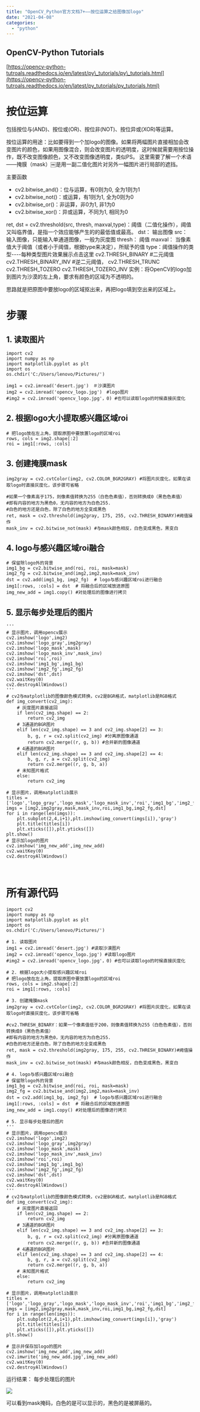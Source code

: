 ```yaml
---
title: "OpenCV_Python官方文档7+——按位运算之给图像加logo"
date: "2021-04-08"
categories: 
  - "python"
---
```


## OpenCV-Python Tutorials

[https://opencv-python-tutroals.readthedocs.io/en/latest/py\_tutorials/py\_tutorials.html](https://opencv-python-tutroals.readthedocs.io/en/latest/py_tutorials/py_tutorials.html)

# 按位运算

包括按位与(AND)、按位或(OR)、按位非(NOT)、按位异或(XOR)等运算。

按位运算的用途：比如要得到一个加logo的图像。如果将两幅图片直接相加会改变图片的颜色，如果用图像混合，则会改变图片的透明度，这时候就需要用按位操作，既不改变图像颜色，又不改变图像透明度，类似PS。 这里需要了解一个术语——掩膜（mask）￼是用一副二值化图片对另外一幅图片进行局部的遮挡。

主要函数

- cv2.bitwise\_and()：位与运算，有0则为0, 全为1则为1
- cv2.bitwise\_not()：或运算，有1则为1, 全为0则为0
- cv2.bitwise\_or()：非运算，非0为1, 非1为0
- cv2.bitwise\_xor()：异或运算，不同为1, 相同为0

ret, dst = cv2.threshold(src, thresh, maxval,type)：阈值（二值化操作），阈值又叫临界值，是指一个效应能够产生的的最低值或最高。 dst： 输出图像 src： 输入图像，只能输入单通道图像，一般为灰度图 thresh： 阈值 maxval： 当像素值大于阈值（或者小于阈值，根据type来决定），所赋予的值 type：阈值操作的类型----每种类型图片效果展示点击这里 cv2.THRESH\_BINARY #二元阈值 cv2.THRESH\_BINARY\_INV #逆二元阈值， cv2.THRESH\_TRUNC cv2.THRESH\_TOZERO cv2.THRESH\_TOZERO\_INV 实例：将OpenCV的logo加到图片为沙漠的左上角，要求有颜色的区域为不透明的。

思路就是把原图中要放logo的区域抠出来，再把logo填到空出来的区域上。

# 步骤

## 1\. 读取图片

```
import cv2
import numpy as np
import matplotlib.pyplot as plt
import os 
os.chdir('C:/Users/lenovo/Pictures/')

img1 = cv2.imread('desert.jpg')　＃沙漠图片
img2 = cv2.imread('opencv_logo.jpg')　#logo图片
#img2 = cv2.imread('opencv_logo.jpg'，0) #也可以读取logo的时候直接灰度化

```

## 2\. 根据logo大小提取感兴趣区域roi

```
# 把logo放在左上角，提取原图中要放置logo的区域roi
rows, cols = img2.shape[:2]
roi = img1[:rows, :cols]
```

## 3\. 创建掩膜mask

```
img2gray = cv2.cvtColor(img2, cv2.COLOR_BGR2GRAY) #将图片灰度化，如果在读取logo时直接灰度化，该步骤可省略

#如果一个像素高于175，则像素值转换为255（白色色素值），否则转换成0（黑色色素值）
#即有内容的地方为黑色0，无内容的地方为白色255.
#白色的地方还是白色，除了白色的地方全变成黑色
ret, mask = cv2.threshold(img2gray, 175, 255, cv2.THRESH_BINARY)#阙值操作
mask_inv = cv2.bitwise_not(mask) #与mask颜色相反，白色变成黑色，黑变白

```

## 4\. logo与感兴趣区域roi融合

```
# 保留除logo外的背景
img1_bg = cv2.bitwise_and(roi, roi, mask=mask)
img2_fg = cv2.bitwise_and(img2,img2,mask=mask_inv)
dst = cv2.add(img1_bg, img2_fg)  # logo与感兴趣区域roi进行融合
img1[:rows, :cols] = dst  # 将融合后的区域放进原图
img_new_add = img1.copy() #对处理后的图像进行拷贝

```

## 5\. 显示每步处理后的图片

```
'''
# 显示图片，调用opencv展示
cv2.imshow('logo',img2)
cv2.imshow('logo_gray',img2gray)
cv2.imshow('logo_mask',mask)
cv2.imshow('logo_mask_inv',mask_inv)
cv2.imshow('roi',roi)
cv2.imshow('img1_bg',img1_bg)
cv2.imshow('img2_fg',img2_fg)
cv2.imshow('dst',dst)
cv2.waitKey(0)
cv2.destroyAllWindows()
'''
# cv2与matplotlib的图像颜色模式转换，cv2是BGR格式，matplotlib是RGB格式
def img_convert(cv2_img):
    # 灰度图片直接返回
    if len(cv2_img.shape) == 2:
        return cv2_img
    # 3通道的BGR图片
    elif len(cv2_img.shape) == 3 and cv2_img.shape[2] == 3:
        b, g, r = cv2.split(cv2_img) #分离原图像通道
        return cv2.merge((r, g, b)) #合并新的图像通道
    # 4通道的BGR图片
    elif len(cv2_img.shape) == 3 and cv2_img.shape[2] == 4:
        b, g, r, a = cv2.split(cv2_img)
        return cv2.merge((r, g, b, a))
    # 未知图片格式
    else:
        return cv2_img

# 显示图片，调用matplotlib展示
titles = ['logo','logo_gray','logo_mask','logo_mask_inv','roi','img1_bg','img2_fg','dst']
imgs = [img2,img2gray,mask,mask_inv,roi,img1_bg,img2_fg,dst]
for i in range(len(imgs)):
    plt.subplot(2,4,i+1),plt.imshow(img_convert(imgs[i]),'gray')
    plt.title(titles[i])
    plt.xticks([]),plt.yticks([])
plt.show()
# 显示加logo的图片
cv2.imshow('img_new_add',img_new_add)
cv2.waitKey(0)
cv2.destroyAllWindows()

```

 

# 所有源代码

```
import cv2
import numpy as np
import matplotlib.pyplot as plt
import os 
os.chdir('C:/Users/lenovo/Pictures/')

# 1. 读取图片
img1 = cv2.imread('desert.jpg') #读取沙漠图片
img2 = cv2.imread('opencv_logo.jpg') #读取logo图片
#img2 = cv2.imread('opencv_logo.jpg'，0) #也可以读取logo的时候直接灰度化

# 2. 根据logo大小提取感兴趣区域roi
# 把logo放在左上角，提取原图中要放置logo的区域roi
rows, cols = img2.shape[:2]
roi = img1[:rows, :cols]

# 3. 创建掩膜mask
img2gray = cv2.cvtColor(img2, cv2.COLOR_BGR2GRAY) #将图片灰度化，如果在读取logo时直接灰度化，该步骤可省略

#cv2.THRESH_BINARY：如果一个像素值低于200，则像素值转换为255（白色色素值），否则转换成0（黑色色素值）
#即有内容的地方为黑色0，无内容的地方为白色255.
#白色的地方还是白色，除了白色的地方全变成黑色
ret, mask = cv2.threshold(img2gray, 175, 255, cv2.THRESH_BINARY)#阙值操作
mask_inv = cv2.bitwise_not(mask) #与mask颜色相反，白色变成黑色，黑变白

# 4. logo与感兴趣区域roi融合
# 保留除logo外的背景
img1_bg = cv2.bitwise_and(roi, roi, mask=mask)
img2_fg = cv2.bitwise_and(img2,img2,mask=mask_inv)
dst = cv2.add(img1_bg, img2_fg)  # logo与感兴趣区域roi进行融合
img1[:rows, :cols] = dst  # 将融合后的区域放进原图
img_new_add = img1.copy() #对处理后的图像进行拷贝

# 5. 显示每步处理后的图片
'''
# 显示图片，调用opencv展示
cv2.imshow('logo',img2)
cv2.imshow('logo_gray',img2gray)
cv2.imshow('logo_mask',mask)
cv2.imshow('logo_mask_inv',mask_inv)
cv2.imshow('roi',roi)
cv2.imshow('img1_bg',img1_bg)
cv2.imshow('img2_fg',img2_fg)
cv2.imshow('dst',dst)
cv2.waitKey(0)
cv2.destroyAllWindows()
'''
# cv2与matplotlib的图像颜色模式转换，cv2是BGR格式，matplotlib是RGB格式
def img_convert(cv2_img):
    # 灰度图片直接返回
    if len(cv2_img.shape) == 2:
        return cv2_img
    # 3通道的BGR图片
    elif len(cv2_img.shape) == 3 and cv2_img.shape[2] == 3:
        b, g, r = cv2.split(cv2_img) #分离原图像通道
        return cv2.merge((r, g, b)) #合并新的图像通道
    # 4通道的BGR图片
    elif len(cv2_img.shape) == 3 and cv2_img.shape[2] == 4:
        b, g, r, a = cv2.split(cv2_img)
        return cv2.merge((r, g, b, a))
    # 未知图片格式
    else:
        return cv2_img

# 显示图片，调用matplotlib展示
titles = ['logo','logo_gray','logo_mask','logo_mask_inv','roi','img1_bg','img2_fg','dst']
imgs = [img2,img2gray,mask,mask_inv,roi,img1_bg,img2_fg,dst]
for i in range(len(imgs)):
    plt.subplot(2,4,i+1),plt.imshow(img_convert(imgs[i]),'gray')
    plt.title(titles[i])
    plt.xticks([]),plt.yticks([])
plt.show()

# 显示并保存加logo的图片
cv2.imshow('img_new_add',img_new_add)
cv2.imwrite('img_new_add.jpg',img_new_add)
cv2.waitKey(0)
cv2.destroyAllWindows()

```

运行结果： 每步处理后的图片

[![](images/20181020164317264.png)](http://127.0.0.1/?attachment_id=3832)

可以看到mask掩码，白色的是可以显示的，黑色的是被屏蔽的。
